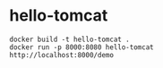 # hello-tomcat

```
docker build -t hello-tomcat .
docker run -p 8000:8080 hello-tomcat
http://localhost:8000/demo
```
